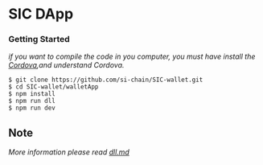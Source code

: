# SIC DApp

### Getting Started
*if you want to compile the code in you computer, you must have install the [Cordova](http://cordova.axuer.com/docs/en/6.x/index.html),and understand Cordova.*

```
$ git clone https://github.com/si-chain/SIC-wallet.git
$ cd SIC-wallet/walletApp
$ npm install
$ npm run dll
$ npm run dev
```
## Note

*More information please read [dll.md](https://github.com/si-chain/SIC-wallet/blob/master/walletApp/config/dll.md)*

